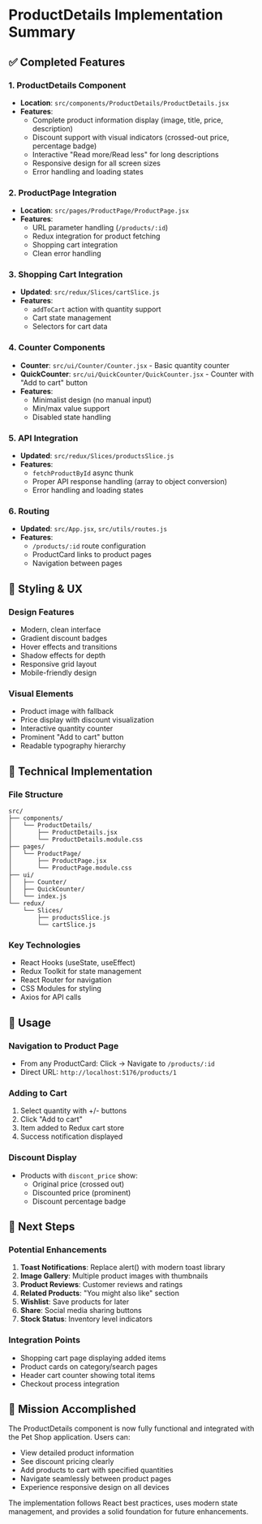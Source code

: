 # ProductDetails Implementation Summary

## ✅ Completed Features

### 1. ProductDetails Component
- **Location**: `src/components/ProductDetails/ProductDetails.jsx`
- **Features**:
  - Complete product information display (image, title, price, description)
  - Discount support with visual indicators (crossed-out price, percentage badge)
  - Interactive "Read more/Read less" for long descriptions
  - Responsive design for all screen sizes
  - Error handling and loading states

### 2. ProductPage Integration
- **Location**: `src/pages/ProductPage/ProductPage.jsx`
- **Features**:
  - URL parameter handling (`/products/:id`)
  - Redux integration for product fetching
  - Shopping cart integration
  - Clean error handling

### 3. Shopping Cart Integration
- **Updated**: `src/redux/Slices/cartSlice.js`
- **Features**:
  - `addToCart` action with quantity support
  - Cart state management
  - Selectors for cart data

### 4. Counter Components
- **Counter**: `src/ui/Counter/Counter.jsx` - Basic quantity counter
- **QuickCounter**: `src/ui/QuickCounter/QuickCounter.jsx` - Counter with "Add to cart" button
- **Features**:
  - Minimalist design (no manual input)
  - Min/max value support
  - Disabled state handling

### 5. API Integration
- **Updated**: `src/redux/Slices/productsSlice.js`
- **Features**:
  - `fetchProductById` async thunk
  - Proper API response handling (array to object conversion)
  - Error handling and loading states

### 6. Routing
- **Updated**: `src/App.jsx`, `src/utils/routes.js`
- **Features**:
  - `/products/:id` route configuration
  - ProductCard links to product pages
  - Navigation between pages

## 🎨 Styling & UX

### Design Features
- Modern, clean interface
- Gradient discount badges
- Hover effects and transitions
- Shadow effects for depth
- Responsive grid layout
- Mobile-friendly design

### Visual Elements
- Product image with fallback
- Price display with discount visualization
- Interactive quantity counter
- Prominent "Add to cart" button
- Readable typography hierarchy

## 🔧 Technical Implementation

### File Structure
```
src/
├── components/
│   └── ProductDetails/
│       ├── ProductDetails.jsx
│       └── ProductDetails.module.css
├── pages/
│   └── ProductPage/
│       ├── ProductPage.jsx
│       └── ProductPage.module.css
├── ui/
│   ├── Counter/
│   ├── QuickCounter/
│   └── index.js
└── redux/
    └── Slices/
        ├── productsSlice.js
        └── cartSlice.js
```

### Key Technologies
- React Hooks (useState, useEffect)
- Redux Toolkit for state management
- React Router for navigation
- CSS Modules for styling
- Axios for API calls

## 🚀 Usage

### Navigation to Product Page
- From any ProductCard: Click → Navigate to `/products/:id`
- Direct URL: `http://localhost:5176/products/1`

### Adding to Cart
1. Select quantity with +/- buttons
2. Click "Add to cart"
3. Item added to Redux cart store
4. Success notification displayed

### Discount Display
- Products with `discont_price` show:
  - Original price (crossed out)
  - Discounted price (prominent)
  - Discount percentage badge

## 📝 Next Steps

### Potential Enhancements
1. **Toast Notifications**: Replace alert() with modern toast library
2. **Image Gallery**: Multiple product images with thumbnails
3. **Product Reviews**: Customer reviews and ratings
4. **Related Products**: "You might also like" section
5. **Wishlist**: Save products for later
6. **Share**: Social media sharing buttons
7. **Stock Status**: Inventory level indicators

### Integration Points
- Shopping cart page displaying added items
- Product cards on category/search pages
- Header cart counter showing total items
- Checkout process integration

## 🎯 Mission Accomplished

The ProductDetails component is now fully functional and integrated with the Pet Shop application. Users can:
- View detailed product information
- See discount pricing clearly
- Add products to cart with specified quantities
- Navigate seamlessly between product pages
- Experience responsive design on all devices

The implementation follows React best practices, uses modern state management, and provides a solid foundation for future enhancements.
